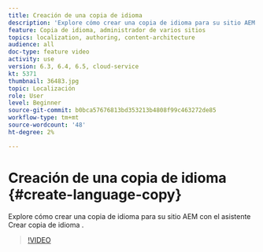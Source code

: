 ```yaml
---
title: Creación de una copia de idioma
description: 'Explore cómo crear una copia de idioma para su sitio AEM con el asistente Crear copia de idioma .  '
feature: Copia de idioma, administrador de varios sitios
topics: localization, authoring, content-architecture
audience: all
doc-type: feature video
activity: use
version: 6.3, 6.4, 6.5, cloud-service
kt: 5371
thumbnail: 36483.jpg
topic: Localización
role: User
level: Beginner
source-git-commit: b0bca57676813bd353213b4808f99c463272de85
workflow-type: tm+mt
source-wordcount: '48'
ht-degree: 2%

---
```



# Creación de una copia de idioma {#create-language-copy}

Explore cómo crear una copia de idioma para su sitio AEM con el asistente Crear copia de idioma .

>[!VIDEO](https://video.tv.adobe.com/v/36483?quality=12&learn=on)
